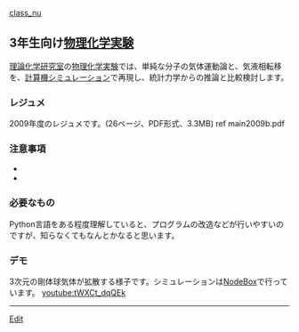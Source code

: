 ---
---
[class_nu](/class_nu)
## 3年生向け[物理化学実験](/物理化学実験)
[理論化学研究室](/理論化学研究室)の[物理化学実験](/物理化学実験)では、単純な分子の気体運動論と、気液相転移を、[計算機シミュレーション](/計算機シミュレーション)で再現し、統計力学からの推論と比較検討します。
### レジュメ
2009年度のレジュメです。(26ページ、PDF形式、3.3MB)
ref main2009b.pdf
### 注意事項
* 
* 
### 必要なもの
Python言語をある程度理解していると、プログラムの改造などが行いやすいのですが、知らなくてもなんとかなると思います。
### デモ
3次元の剛体球気体が拡散する様子です。シミュレーションは[NodeBox](/NodeBox)で行っています。
[youtube:tWXCt_dqQEk](youtube:tWXCt_dqQEk)




----
[Edit](https://github.com/vitroid/vitroid.github.io/edit/master/MD/物理化学実験.md)
